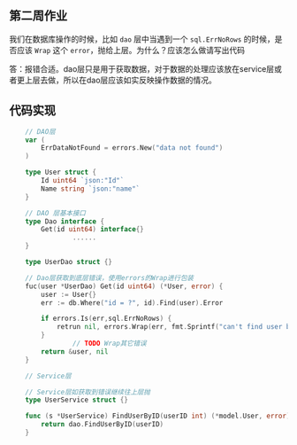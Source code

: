 ## 第二周作业
我们在数据库操作的时候，比如 `dao` 层中当遇到一个 `sql.ErrNoRows` 的时候，是否应该 `Wrap` 这个 `error`，抛给上层。为什么？应该怎么做请写出代码

答：报错合适。dao层只是用于获取数据，对于数据的处理应该放在service层或者更上层去做，所以在dao层应该如实反映操作数据的情况。

## 代码实现
```go
    // DAO层
    var (
    	ErrDataNotFound = errors.New("data not found")
    )

    type User struct {
        Id uint64 `json:"Id"`
        Name string `json:"name"`
    }

    // DAO 层基本接口
    type Dao interface {
        Get(id uint64) interface{}
				......
    }

    type UserDao struct {}

    // Dao层获取到底层错误，使用errors的Wrap进行包装
    fuc(user *UserDao) Get(id uint64) (*User, error) {
        user := User{}
        err := db.Where("id = ?", id).Find(user).Error

        if errors.Is(err,sql.ErrNoRows) {
            retrun nil, errors.Wrap(err, fmt.Sprintf("can't find user by user id: %v", id))
        }
				// TODO Wrap其它错误
        return &user, nil
    }
```
 
```go
    // Service层

    // Service层如获取到错误继续往上层抛
    type UserService struct {}

    func (s *UserService) FindUserByID(userID int) (*model.User, error) {
        return dao.FindUserByID(userID)
    }
```
